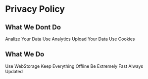 # Privacy Policy
## What We Dont Do
Analize Your Data
Use Analytics
Upload Your Data
Use Cookies
## What We Do
Use WebStorage
Keep Everything Offline
Be Extremely Fast
Always Updated
